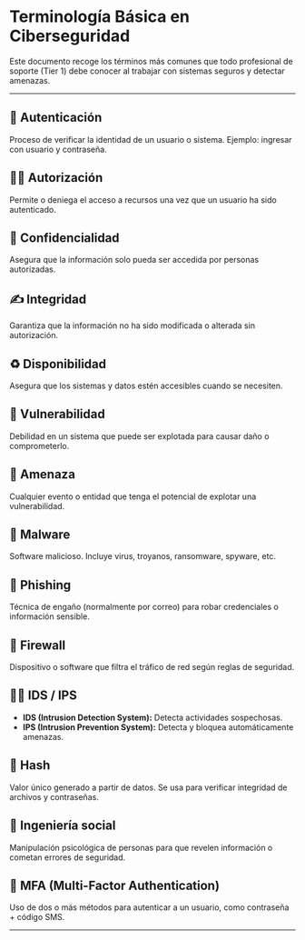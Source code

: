 
# Terminología Básica en Ciberseguridad

Este documento recoge los términos más comunes que todo profesional de soporte (Tier 1) debe conocer al trabajar con sistemas seguros y detectar amenazas.

---

## 🔐 Autenticación
Proceso de verificar la identidad de un usuario o sistema. Ejemplo: ingresar con usuario y contraseña.

## 🧑‍💻 Autorización
Permite o deniega el acceso a recursos una vez que un usuario ha sido autenticado.

## 📂 Confidencialidad
Asegura que la información solo pueda ser accedida por personas autorizadas.

## ✍️ Integridad
Garantiza que la información no ha sido modificada o alterada sin autorización.

## ♻️ Disponibilidad
Asegura que los sistemas y datos estén accesibles cuando se necesiten.

## 🐛 Vulnerabilidad
Debilidad en un sistema que puede ser explotada para causar daño o comprometerlo.

## 🎯 Amenaza
Cualquier evento o entidad que tenga el potencial de explotar una vulnerabilidad.

## 🦠 Malware
Software malicioso. Incluye virus, troyanos, ransomware, spyware, etc.

## 🧲 Phishing
Técnica de engaño (normalmente por correo) para robar credenciales o información sensible.

## 🧱 Firewall
Dispositivo o software que filtra el tráfico de red según reglas de seguridad.

## 🕵️‍♂️ IDS / IPS
- **IDS (Intrusion Detection System):** Detecta actividades sospechosas.
- **IPS (Intrusion Prevention System):** Detecta y bloquea automáticamente amenazas.

## 🧬 Hash
Valor único generado a partir de datos. Se usa para verificar integridad de archivos y contraseñas.

## 🧩 Ingeniería social
Manipulación psicológica de personas para que revelen información o cometan errores de seguridad.

## 🔐 MFA (Multi-Factor Authentication)
Uso de dos o más métodos para autenticar a un usuario, como contraseña + código SMS.

---
